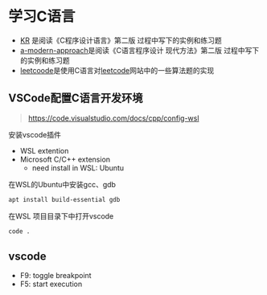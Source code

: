 # 学习C语言

- [KR](./KR/) 是阅读《C程序设计语言》第二版 过程中写下的实例和练习题
- [a-modern-approach](./a-modern-approach/)是阅读《C语言程序设计 现代方法》第二版 过程中写下的实例和练习题
- [leetcoode](./leetcode/)是使用C语言对[leetcode](https://leetcode-cn.com)网站中的一些算法题的实现

## VSCode配置C语言开发环境

> <https://code.visualstudio.com/docs/cpp/config-wsl>

安装vscode插件

- WSL extention
- Microsoft C/C++ extension
  - need install in WSL: Ubuntu

在WSL的Ubuntu中安装gcc、gdb

```bash
apt install build-essential gdb
```

在WSL 项目目录下中打开vscode

```bash
code .
```

## vscode

- F9: toggle breakpoint
- F5: start execution
